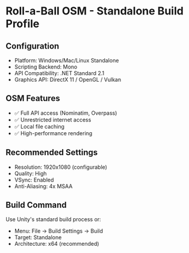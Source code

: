 # Roll-a-Ball OSM - Standalone Build Profile

## Configuration
- Platform: Windows/Mac/Linux Standalone
- Scripting Backend: Mono
- API Compatibility: .NET Standard 2.1
- Graphics API: DirectX 11 / OpenGL / Vulkan

## OSM Features
- ✅ Full API access (Nominatim, Overpass)
- ✅ Unrestricted internet access
- ✅ Local file caching
- ✅ High-performance rendering

## Recommended Settings
- Resolution: 1920x1080 (configurable)
- Quality: High
- VSync: Enabled
- Anti-Aliasing: 4x MSAA

## Build Command
Use Unity's standard build process or:
- Menu: File → Build Settings → Build
- Target: Standalone
- Architecture: x64 (recommended)
